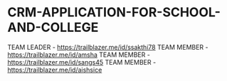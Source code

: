 # CRM-APPLICATION-FOR-SCHOOL-AND-COLLEGE
TEAM LEADER - https://trailblazer.me/id/ssakthi78
TEAM MEMBER - https://trailblazer.me/id/amsha
TEAM MEMBER - https://trailblazer.me/id/sangs45
TEAM MEMBER - https://trailblazer.me/id/aishsice
